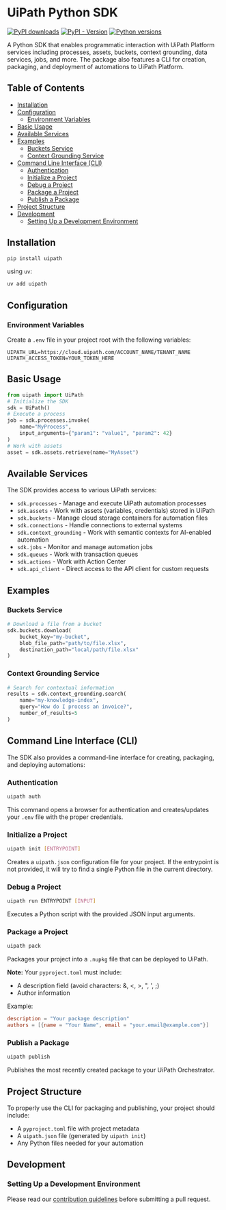 # UiPath Python SDK

[![PyPI downloads](https://img.shields.io/pypi/dm/uipath.svg)](https://pypi.org/project/uipath/)
[![PyPI - Version](https://img.shields.io/pypi/v/uipath)](https://img.shields.io/pypi/v/uipath)
[![Python versions](https://img.shields.io/pypi/pyversions/uipath.svg)](https://pypi.org/project/uipath/)


A Python SDK that enables programmatic interaction with UiPath Platform services including processes, assets, buckets, context grounding, data services, jobs, and more. The package also features a CLI for creation, packaging, and deployment of automations to UiPath Platform.

## Table of Contents

- [Installation](#installation)
- [Configuration](#configuration)
  - [Environment Variables](#environment-variables)
- [Basic Usage](#basic-usage)
- [Available Services](#available-services)
- [Examples](#examples)
  - [Buckets Service](#buckets-service)
  - [Context Grounding Service](#context-grounding-service)
- [Command Line Interface (CLI)](#command-line-interface-cli)
  - [Authentication](#authentication)
  - [Initialize a Project](#initialize-a-project)
  - [Debug a Project](#debug-a-project)
  - [Package a Project](#package-a-project)
  - [Publish a Package](#publish-a-package)
- [Project Structure](#project-structure)
- [Development](#development)
  - [Setting Up a Development Environment](#setting-up-a-development-environment)

## Installation

```bash
pip install uipath
```

using `uv`:

```bash
uv add uipath
```

## Configuration

### Environment Variables

Create a `.env` file in your project root with the following variables:

```
UIPATH_URL=https://cloud.uipath.com/ACCOUNT_NAME/TENANT_NAME
UIPATH_ACCESS_TOKEN=YOUR_TOKEN_HERE
```

## Basic Usage

```python
from uipath import UiPath
# Initialize the SDK
sdk = UiPath()
# Execute a process
job = sdk.processes.invoke(
    name="MyProcess",
    input_arguments={"param1": "value1", "param2": 42}
)
# Work with assets
asset = sdk.assets.retrieve(name="MyAsset")
```

## Available Services

The SDK provides access to various UiPath services:
- `sdk.processes` - Manage and execute UiPath automation processes
- `sdk.assets` - Work with assets (variables, credentials) stored in UiPath
- `sdk.buckets` - Manage cloud storage containers for automation files
- `sdk.connections` - Handle connections to external systems
- `sdk.context_grounding` - Work with semantic contexts for AI-enabled automation
- `sdk.jobs` - Monitor and manage automation jobs
- `sdk.queues` - Work with transaction queues
- `sdk.actions` - Work with Action Center
- `sdk.api_client` - Direct access to the API client for custom requests

## Examples

### Buckets Service

```python
# Download a file from a bucket
sdk.buckets.download(
    bucket_key="my-bucket",
    blob_file_path="path/to/file.xlsx",
    destination_path="local/path/file.xlsx"
)
```

### Context Grounding Service

```python
# Search for contextual information
results = sdk.context_grounding.search(
    name="my-knowledge-index",
    query="How do I process an invoice?",
    number_of_results=5
)
```

## Command Line Interface (CLI)

The SDK also provides a command-line interface for creating, packaging, and deploying automations:

### Authentication

```bash
uipath auth
```

This command opens a browser for authentication and creates/updates your `.env` file with the proper credentials.

### Initialize a Project

```bash
uipath init [ENTRYPOINT]
```

Creates a `uipath.json` configuration file for your project. If the entrypoint is not provided, it will try to find a single Python file in the current directory.

### Debug a Project

```bash
uipath run ENTRYPOINT [INPUT]
```

Executes a Python script with the provided JSON input arguments.

### Package a Project

```bash
uipath pack
```

Packages your project into a `.nupkg` file that can be deployed to UiPath.

**Note:** Your `pyproject.toml` must include:
- A description field (avoid characters: &, <, >, ", ', ;)
- Author information

Example:
```toml
description = "Your package description"
authors = [{name = "Your Name", email = "your.email@example.com"}]
```

### Publish a Package

```bash
uipath publish
```

Publishes the most recently created package to your UiPath Orchestrator.

## Project Structure

To properly use the CLI for packaging and publishing, your project should include:
- A `pyproject.toml` file with project metadata
- A `uipath.json` file (generated by `uipath init`)
- Any Python files needed for your automation

 ## Development

 ### Setting Up a Development Environment

 Please read our [contribution guidelines](CONTRIBUTING.md) before submitting a pull request.